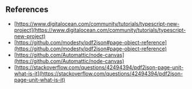 ## References
- [https://www.digitalocean.com/community/tutorials/typescript-new-project](https://www.digitalocean.com/community/tutorials/typescript-new-project)
- [https://github.com/modesty/pdf2json#page-object-reference](https://github.com/modesty/pdf2json#page-object-reference)
- [https://github.com/Automattic/node-canvas](https://github.com/Automattic/node-canvas)
- [https://stackoverflow.com/questions/42494394/pdf2json-page-unit-what-is-it](https://stackoverflow.com/questions/42494394/pdf2json-page-unit-what-is-it)